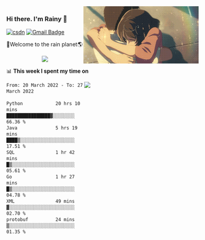 <img  align='right' height="150" src="https://github.com/LikeRainDay/LikeRainDay/blob/master/pic/img_rain_1.gif?raw=true">



### Hi there. I'm Rainy :lemon:

[![csdn](https://img.shields.io/badge/-csdn-c14438?style=flat-square&logo=c&logoColor=white)](https://blog.csdn.net/qq_15807167)
[![Gmail Badge](https://img.shields.io/badge/-gmail-c14438?style=flat-square&logo=Gmail&logoColor=white&link=mailto:houshuai0816@gmail.com)](mailto:houshuai0816@gmail.com)

🚀Welcome to the rain planet🌎

<center>
<img align='center'  src="https://source.unsplash.com/random/1200x600">
</center>

📊 **This week I spent my time on**

<img align='right'   width="300" src="https://github-readme-stats.vercel.app/api?username=LikeRainDay&show_icons=true&title_color=fff&icon_color=79ff97&text_color=9f9f9f&bg_color=151515">

<!--START_SECTION:waka-->

```text
From: 20 March 2022 - To: 27 March 2022

Python            20 hrs 10 mins  ████████████████▓░░░░░░░░   66.36 %
Java              5 hrs 19 mins   ████▒░░░░░░░░░░░░░░░░░░░░   17.51 %
SQL               1 hr 42 mins    █▒░░░░░░░░░░░░░░░░░░░░░░░   05.61 %
Go                1 hr 27 mins    █▒░░░░░░░░░░░░░░░░░░░░░░░   04.78 %
XML               49 mins         ▓░░░░░░░░░░░░░░░░░░░░░░░░   02.70 %
protobuf          24 mins         ▒░░░░░░░░░░░░░░░░░░░░░░░░   01.35 %
```

<!--END_SECTION:waka-->
